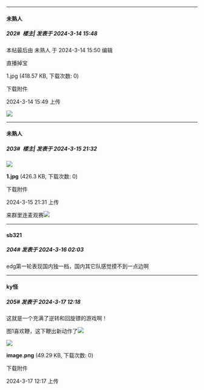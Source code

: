 ﻿
*****

####  未熟人  
##### 202#         楼主| 发表于 2024-3-14 15:48

 本帖最后由 未熟人 于 2024-3-14 15:50 编辑 

直播掉宝

1.jpg
(418.57 KB, 下载次数: 0)

下载附件

2024-3-14 15:49 上传

<img src="https://img.saraba1st.com/forum/202403/14/154958nfuy1vy0gjuyy1zv.jpg" referrerpolicy="no-referrer">


*****

####  未熟人  
##### 203#         楼主| 发表于 2024-3-15 21:32

<img src="https://img.saraba1st.com/forum/202403/15/213105aofpf9fkk79affu0.jpg" referrerpolicy="no-referrer">

<strong>1.jpg</strong> (426.3 KB, 下载次数: 0)

下载附件

2024-3-15 21:31 上传

来群里连麦观赛<img src="https://static.saraba1st.com/image/smiley/face2017/075.png" referrerpolicy="no-referrer">


*****

####  sb321  
##### 204#       发表于 2024-3-16 02:03

edg第一轮表现国内独一档，国内其它队感觉摸不到一点边啊


*****

####  ky怪  
##### 205#       发表于 2024-3-17 12:18

这就是一个充满了逆转和回旋镖的游戏啊！

图1喜欢鞭，这下鞭出新动作了<img src="https://static.saraba1st.com/image/smiley/face2017/067.png" referrerpolicy="no-referrer">

<img src="https://img.saraba1st.com/forum/202403/17/121737e8obo3l2yp9bpkbl.png" referrerpolicy="no-referrer">

<strong>image.png</strong> (49.29 KB, 下载次数: 0)

下载附件

2024-3-17 12:17 上传

